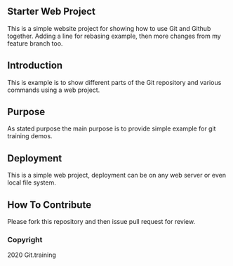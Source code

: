 ## Starter Web Project

This is a simple website project for showing how to use Git and Github together. Adding a line for rebasing example, then more changes from my feature branch too.

## Introduction

This is example is to show different parts of the Git repository and various commands using a web project.

## Purpose

As stated purpose the main purpose is to provide simple example for git training demos.

## Deployment

This is a simple web project, deployment can be on any web server or even local file system. 

## How To Contribute
Please fork this repository and then issue pull request for review.


### Copyright

2020 Git.training